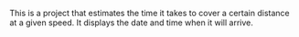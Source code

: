 This is a project that estimates the time it takes to cover a certain distance at a given speed. It displays the date and time when it will arrive.
